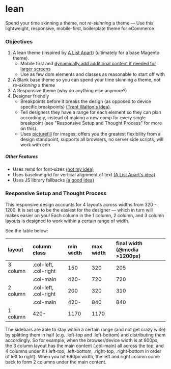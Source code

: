 lean
====

Spend your time skinning a theme, not *re-skinning* a theme — Use this lightweight, responsive, mobile-first, boilerplate theme for eCommerce

### Objectives

1. A lean theme (inspired by [A List Apart](http://alistapart.com/article/improving-ux-through-front-end-performance)) (ultimately for a base Magento theme).
	- Mobile first and [dynamically add additional content if needed for larger screens](http://adactio.com/journal/5429/)
	- Use as few dom elements and classes as reasonable to start off with
2. A Blank base theme so you can spend your time skinning a theme, not *re-skinning* a theme
3. A Responsive theme (why do anything else anymore?)
4. Designer friendly 
	- Breakpoints before it breaks the design (as opposed to device specific breakpoints) [(Trent Walton's idea)](http://trentwalton.com/2013/02/07/where-to-start/).
	- Tell designers they have a range for each element so they can plan accordingly, instead of making a new comp for every single breakpoint (see "Responsive Setup and Thought Process" for more on this).
	- Uses [picturefill](https://github.com/scottjehl/picturefill) for images; offers you the greatest flexibility from a design standpoint, supports all browsers, no server side scripts, will work with cdn

##### Other Features
- Uses rems for font-sizes [(not my idea)](http://snook.ca/archives/html_and_css/font-size-with-rem)
- Uses baseline grid for vertical alignment of text [(A List Apart's idea)](http://alistapart.com/article/settingtypeontheweb)
- Uses JS library fallbacks [(a good idea)](http://www.1stwebdesigner.com/design/snippets-html5-boilerplate/)

### Responsive Setup and Thought Process

This responsive design accounts for 4 layouts across widths from 320 - 1200. It is set up to be the easiest for the designer — which in turn will makes easier on you! Each column in the 1 column, 2 column, and 3 column layouts is designed to work within a certain range of width.

See the table below:

| layout | column class | min width | max width | final width (@media >1200px) |
|:-------|:-------------|:----------|:----------|:------------|
| 3 column | .col-left, .col-right | 150 | 320 | 205 |
|  | .col-main | 420- | 720 | 720 |
| 2 column | .col-left, .col-right | 200 | 320 | 310 |
|  | .col-main | 420- | 840 | 840 |
| 1 column | 420- | 1170 | 1170 |

The sidebars are able to stay within a certain range (and not get crazy wide) by splitting them in half (e.g. .left-top and .left-bottom) and distributing them accordingly. So for example, when the browser/device width is at 800px, the 3 column layout has the main content (.col-main) all across the top, and 4 columns under it (.left-top, .left-bottom, .right-top, .right-bottom in order of left to right). When you hit 690px width, the left and right column come back to form 2 columns under the main content.

